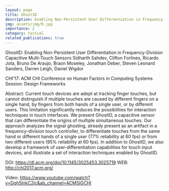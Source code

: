 ```yaml
---
layout: page
title: GhostID
description: Enabling Non-Persistent User Differentiation in Frequency-Division Capacitive Multi-Touch Sensors
img: assets/img/9.jpg
importance: 2
category: tactual
related_publications: true
---
```


GhostID: Enabling Non-Persistent User Differentiation in Frequency-Division Capacitive Multi-Touch Sensors
Sidharth Sahdev, Clifton Forlines, Ricardo Jota, Bruno De Araujo, Braon Moseley, Jonathan Deber, Steven Leonard Sanders, Darren Leigh, Daniel Wigdor

CHI'17: ACM CHI Conference on Human Factors in Computing Systems
Session: Design Frameworks

Abstract:
Current touch devices are adept at tracking finger touches, but cannot distinguish if multiple touches are caused by different fingers on a single hand, by fingers from both hands of a single user, or by different users. This limitation significantly reduces the possibilities for interaction techniques in touch interfaces. We present GhostID, a capacitive sensor that can differentiate the origins of multiple simultaneous touches. Our approach analyzes the signal ghosting, already present as an artifact in a frequency-division touch controller, to differentiate touches from the same hand or different hands of a single user (77% reliability at 60 fps) or from two different users (95% reliability at 60 fps). In addition to GhostID, we also develop a framework of user-differentiation capabilities for touch input devices, and illustrate a set of interaction techniques enabled by GhostID.

DOI: https://dl.acm.org/doi/10.1145/3025453.3025719
WEB: http://chi2017.acm.org/

Video: https://www.youtube.com/watch?v=Dqh5lnkC2jc&ab_channel=ACMSIGCHI
